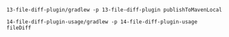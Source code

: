 ```shell
13-file-diff-plugin/gradlew -p 13-file-diff-plugin publishToMavenLocal
```

```shell
14-file-diff-plugin-usage/gradlew -p 14-file-diff-plugin-usage fileDiff
```